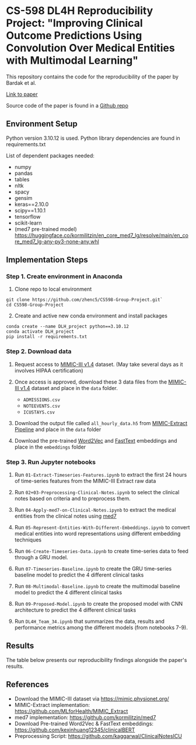 # CS-598 DL4H Reproducibility Project: "Improving Clinical Outcome Predictions Using Convolution Over Medical Entities with Multimodal Learning"

This repository contains the code for the reproducibility of the paper by Bardak et al.

[Link to paper](https://arxiv.org/abs/2011.12349)

Source code of the paper is found in a [Github repo](https://github.com/tanlab/ConvolutionMedicalNer)

## Environment Setup

Python version 3.10.12 is used. Python library dependencies are found in requirements.txt

List of dependent packages needed:
  - numpy
  - pandas
  - tables
  - nltk
  - spacy
  - gensim
  - keras==2.10.0
  - scipy==1.10.1
  - tensorflow
  - scikit-learn
  - (med7 pre-trained model) https://huggingface.co/kormilitzin/en_core_med7_lg/resolve/main/en_core_med7_lg-any-py3-none-any.whl

## Implementation Steps

### Step 1. Create environment in Anaconda
    
1. Clone repo to local environment

```
git clone https://github.com/zhenc5/CS598-Group-Project.git`
cd CS598-Group-Project
```

2. Create and active new conda environment and install packages

```
conda create --name DLH_project python==3.10.12
conda activate DLH_project
pip install -r requirements.txt
```

### Step 2. Download data

1. Request access to [MIMIC-III v1.4](https://physionet.org/content/mimiciii/1.4/) dataset. (May take several days as it involves HIPAA certification)

2. Once access is approved, download these 3 data files from the [MIMIC-III v1.4](https://physionet.org/content/mimiciii/1.4/) dataset and place in the `data` folder.
    - `ADMISSIONS.csv`
    - `NOTEEVENTS.csv`
    - `ICUSTAYS.csv`

3. Download the output file called `all_hourly_data.h5` from [MIMIC-Extract Pipeline](https://github.com/MLforHealth/MIMIC_Extract) and place in the `data` folder

4. Download the pre-trained [Word2Vec](https://github.com/kexinhuang12345/clinicalBERT) and [FastText](https://drive.google.com/drive/folders/1bcR6ThMEPhguU9T4qPcPaZJ3GQzhLKlz?usp=sharing) embeddings and place in the `embeddings` folder

### Step 3. Run Jupyter notebooks

1. Run `01-Extract-Timeseries-Features.ipynb` to extract the first 24 hours of time-series features from the MIMIC-III Extract raw data

2. Run `02+03-Preprocessing-Clinical-Notes.ipynb` to select the clinical notes based on criteria and to preprocess them.

3. Run `04-Apply-med7-on-Clinical-Notes.ipynb` to extract the medical entities from the clinical notes using [med7](https://github.com/kormilitzin/med7)

4. Run `05-Represent-Entities-With-Different-Embeddings.ipynb` to convert medical entities into word representations using different embedding techniques

5. Run `06-Create-Timeseries-Data.ipynb` to create time-series data to feed through a GRU model.

6. Run `07-Timeseries-Baseline.ipynb` to create the GRU time-series baseline model to predict the 4 different clinical tasks

7. Run `08-Multimodal-Baseline.ipynb` to create the multimodal baseline model to predict the 4 different clinical tasks

8. Run `09-Proposed-Model.ipynb` to create the proposed model with CNN architecture to predict the 4 different clinical tasks

9. Run `DL4H_Team_34.ipynb` that summarizes the data, results and performance metrics among the different models (from notebooks 7-9).

## Results

The table below presents our reproducibility findings alongside the paper's results.



## References
- Download the MIMIC-III dataset via https://mimic.physionet.org/
- MIMIC-Extract implementation: https://github.com/MLforHealth/MIMIC_Extract
- med7 implementation: https://github.com/kormilitzin/med7
- Download Pre-trained Word2Vec & FastText embeddings: https://github.com/kexinhuang12345/clinicalBERT
- Preprocessing Script: https://github.com/kaggarwal/ClinicalNotesICU

